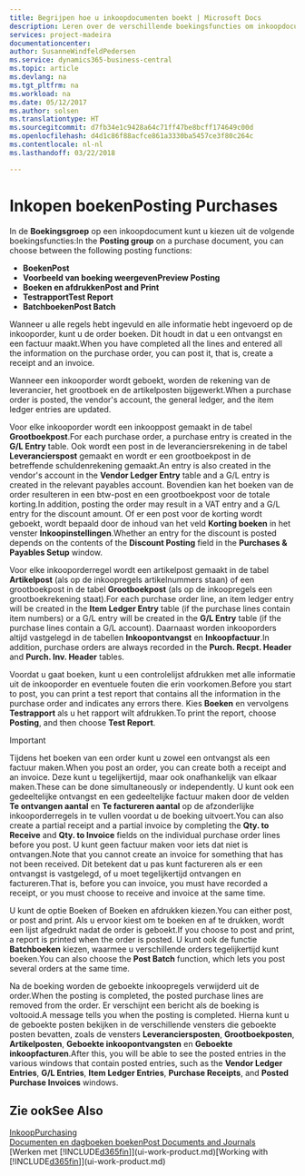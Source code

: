 ```yaml
---
title: Begrijpen hoe u inkoopdocumenten boekt | Microsoft Docs
description: Leren over de verschillende boekingsfuncties om inkoopdocumenten te boeken.
services: project-madeira
documentationcenter: 
author: SusanneWindfeldPedersen
ms.service: dynamics365-business-central
ms.topic: article
ms.devlang: na
ms.tgt_pltfrm: na
ms.workload: na
ms.date: 05/12/2017
ms.author: solsen
ms.translationtype: HT
ms.sourcegitcommit: d7fb34e1c9428a64c71ff47be8bcff174649c00d
ms.openlocfilehash: d4d1c86f88acfce861a3330ba5457ce3f80c264c
ms.contentlocale: nl-nl
ms.lasthandoff: 03/22/2018

---
```

# <a name="posting-purchases"></a><span data-ttu-id="42d2e-103">Inkopen boeken</span><span class="sxs-lookup"><span data-stu-id="42d2e-103">Posting Purchases</span></span>
<span data-ttu-id="42d2e-104">In de **Boekingsgroep** op een inkoopdocument kunt u kiezen uit de volgende boekingsfuncties:</span><span class="sxs-lookup"><span data-stu-id="42d2e-104">In the **Posting group** on a purchase document, you can choose between the following posting functions:</span></span>

* <span data-ttu-id="42d2e-105">**Boeken**</span><span class="sxs-lookup"><span data-stu-id="42d2e-105">**Post**</span></span>
* <span data-ttu-id="42d2e-106">**Voorbeeld van boeking weergeven**</span><span class="sxs-lookup"><span data-stu-id="42d2e-106">**Preview Posting**</span></span>
* <span data-ttu-id="42d2e-107">**Boeken en afdrukken**</span><span class="sxs-lookup"><span data-stu-id="42d2e-107">**Post and Print**</span></span>
* <span data-ttu-id="42d2e-108">**Testrapport**</span><span class="sxs-lookup"><span data-stu-id="42d2e-108">**Test Report**</span></span>
* <span data-ttu-id="42d2e-109">**Batchboeken**</span><span class="sxs-lookup"><span data-stu-id="42d2e-109">**Post Batch**</span></span>

<span data-ttu-id="42d2e-110">Wanneer u alle regels hebt ingevuld en alle informatie hebt ingevoerd op de inkooporder, kunt u de order boeken. Dit houdt in dat u een ontvangst en een factuur maakt.</span><span class="sxs-lookup"><span data-stu-id="42d2e-110">When you have completed all the lines and entered all the information on the purchase order, you can post it, that is, create a receipt and an invoice.</span></span>

<span data-ttu-id="42d2e-111">Wanneer een inkooporder wordt geboekt, worden de rekening van de leverancier, het grootboek en de artikelposten bijgewerkt.</span><span class="sxs-lookup"><span data-stu-id="42d2e-111">When a purchase order is posted, the vendor's account, the general ledger, and the item ledger entries are updated.</span></span>

<span data-ttu-id="42d2e-112">Voor elke inkooporder wordt een inkooppost gemaakt in de tabel **Grootboekpost**.</span><span class="sxs-lookup"><span data-stu-id="42d2e-112">For each purchase order, a purchase entry is created in the **G/L Entry** table.</span></span> <span data-ttu-id="42d2e-113">Ook wordt een post in de leveranciersrekening in de tabel **Leverancierspost** gemaakt en wordt er een grootboekpost in de betreffende schuldenrekening gemaakt.</span><span class="sxs-lookup"><span data-stu-id="42d2e-113">An entry is also created in the vendor's account in the **Vendor Ledger Entry** table and a G/L entry is created in the relevant payables account.</span></span> <span data-ttu-id="42d2e-114">Bovendien kan het boeken van de order resulteren in een btw-post en een grootboekpost voor de totale korting.</span><span class="sxs-lookup"><span data-stu-id="42d2e-114">In addition, posting the order may result in a VAT entry and a G/L entry for the discount amount.</span></span> <span data-ttu-id="42d2e-115">Of er een post voor de korting wordt geboekt, wordt bepaald door de inhoud van het veld **Korting boeken** in het venster **Inkoopinstellingen**.</span><span class="sxs-lookup"><span data-stu-id="42d2e-115">Whether an entry for the discount is posted depends on the contents of the **Discount Posting** field in the **Purchases & Payables Setup** window.</span></span>

<span data-ttu-id="42d2e-116">Voor elke inkooporderregel wordt een artikelpost gemaakt in de tabel **Artikelpost** (als op de inkoopregels artikelnummers staan) of een grootboekpost in de tabel **Grootboekpost** (als op de inkoopregels een grootboekrekening staat).</span><span class="sxs-lookup"><span data-stu-id="42d2e-116">For each purchase order line, an item ledger entry will be created in the **Item Ledger Entry** table (if the purchase lines contain item numbers) or a G/L entry will be created in the **G/L Entry** table (if the purchase lines contain a G/L account).</span></span> <span data-ttu-id="42d2e-117">Daarnaast worden inkooporders altijd vastgelegd in de tabellen **Inkoopontvangst** en **Inkoopfactuur**.</span><span class="sxs-lookup"><span data-stu-id="42d2e-117">In addition, purchase orders are always recorded in the **Purch. Recpt. Header** and **Purch. Inv. Header** tables.</span></span>

<span data-ttu-id="42d2e-118">Voordat u gaat boeken, kunt u een controlelijst afdrukken met alle informatie uit de inkooporder en eventuele fouten die erin voorkomen.</span><span class="sxs-lookup"><span data-stu-id="42d2e-118">Before you start to post, you can print a test report that contains all the information in the purchase order and indicates any errors there.</span></span> <span data-ttu-id="42d2e-119">Kies **Boeken** en vervolgens **Testrapport** als u het rapport wilt afdrukken.</span><span class="sxs-lookup"><span data-stu-id="42d2e-119">To print the report, choose **Posting**, and then choose **Test Report**.</span></span>

> [!IMPORTANT]  
>   <span data-ttu-id="42d2e-120">Tijdens het boeken van een order kunt u zowel een ontvangst als een factuur maken.</span><span class="sxs-lookup"><span data-stu-id="42d2e-120">When you post an order, you can create both a receipt and an invoice.</span></span> <span data-ttu-id="42d2e-121">Deze kunt u tegelijkertijd, maar ook onafhankelijk van elkaar maken.</span><span class="sxs-lookup"><span data-stu-id="42d2e-121">These can be done simultaneously or independently.</span></span> <span data-ttu-id="42d2e-122">U kunt ook een gedeeltelijke ontvangst en een gedeeltelijke factuur maken door de velden **Te ontvangen aantal** en **Te factureren aantal** op de afzonderlijke inkooporderregels in te vullen voordat u de boeking uitvoert.</span><span class="sxs-lookup"><span data-stu-id="42d2e-122">You can also create a partial receipt and a partial invoice by completing the **Qty. to Receive** and **Qty. to Invoice** fields on the individual purchase order lines before you post.</span></span> <span data-ttu-id="42d2e-123">U kunt geen factuur maken voor iets dat niet is ontvangen.</span><span class="sxs-lookup"><span data-stu-id="42d2e-123">Note that you cannot create an invoice for something that has not been received.</span></span> <span data-ttu-id="42d2e-124">Dit betekent dat u pas kunt factureren als er een ontvangst is vastgelegd, of u moet tegelijkertijd ontvangen en factureren.</span><span class="sxs-lookup"><span data-stu-id="42d2e-124">That is, before you can invoice, you must have recorded a receipt, or you must choose to receive and invoice at the same time.</span></span>

<span data-ttu-id="42d2e-125">U kunt de optie Boeken of Boeken en afdrukken kiezen.</span><span class="sxs-lookup"><span data-stu-id="42d2e-125">You can either post, or post and print.</span></span> <span data-ttu-id="42d2e-126">Als u ervoor kiest om te boeken en af te drukken, wordt een lijst afgedrukt nadat de order is geboekt.</span><span class="sxs-lookup"><span data-stu-id="42d2e-126">If you choose to post and print, a report is printed when the order is posted.</span></span> <span data-ttu-id="42d2e-127">U kunt ook de functie **Batchboeken** kiezen, waarmee u verschillende orders tegelijkertijd kunt boeken.</span><span class="sxs-lookup"><span data-stu-id="42d2e-127">You can also choose the **Post Batch** function, which lets you post several orders at the same time.</span></span>

<span data-ttu-id="42d2e-128">Na de boeking worden de geboekte inkoopregels verwijderd uit de order.</span><span class="sxs-lookup"><span data-stu-id="42d2e-128">When the posting is completed, the posted purchase lines are removed from the order.</span></span> <span data-ttu-id="42d2e-129">Er verschijnt een bericht als de boeking is voltooid.</span><span class="sxs-lookup"><span data-stu-id="42d2e-129">A message tells you when the posting is completed.</span></span> <span data-ttu-id="42d2e-130">Hierna kunt u de geboekte posten bekijken in de verschillende vensters die geboekte posten bevatten, zoals de vensters **Leveranciersposten**, **Grootboekposten**, **Artikelposten**, **Geboekte inkoopontvangsten** en **Geboekte inkoopfacturen**.</span><span class="sxs-lookup"><span data-stu-id="42d2e-130">After this, you will be able to see the posted entries in the various windows that contain posted entries, such as the **Vendor Ledger Entries**, **G/L Entries**, **Item Ledger Entries**, **Purchase Receipts**, and **Posted Purchase Invoices** windows.</span></span>

## <a name="see-also"></a><span data-ttu-id="42d2e-131">Zie ook</span><span class="sxs-lookup"><span data-stu-id="42d2e-131">See Also</span></span>
[<span data-ttu-id="42d2e-132">Inkoop</span><span class="sxs-lookup"><span data-stu-id="42d2e-132">Purchasing</span></span>](purchasing-manage-purchasing.md)  
[<span data-ttu-id="42d2e-133">Documenten en dagboeken boeken</span><span class="sxs-lookup"><span data-stu-id="42d2e-133">Post Documents and Journals</span></span>](ui-post-documents-journals.md)  
<span data-ttu-id="42d2e-134">[Werken met [!INCLUDE[d365fin](includes/d365fin_md.md)]](ui-work-product.md)</span><span class="sxs-lookup"><span data-stu-id="42d2e-134">[Working with [!INCLUDE[d365fin](includes/d365fin_md.md)]](ui-work-product.md)</span></span>


